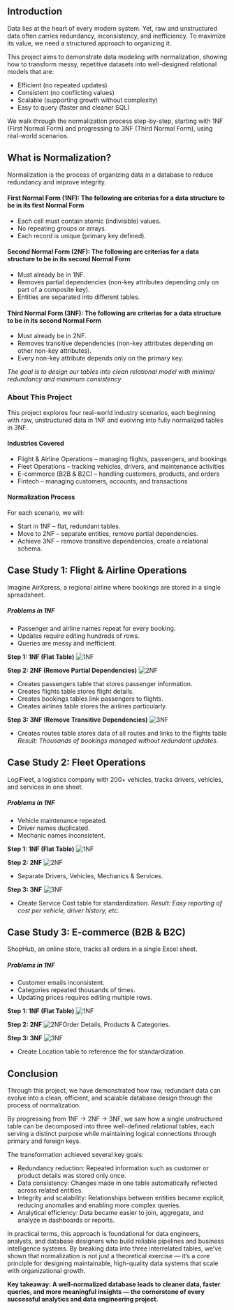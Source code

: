 ## Introduction
Data lies at the heart of every modern system. Yet, raw and unstructured data often carries redundancy, inconsistency, and inefficiency. To maximize its value, we need a structured approach to organizing it.

This project aims to demonstrate data modeling with normalization, showing how to transform messy, repetitive datasets into well-designed relational models that are:

- Efficient (no repeated updates)
- Consistent (no conflicting values)
- Scalable (supporting growth without complexity)
- Easy to query (faster and cleaner SQL)

We walk through the normalization process step-by-step, starting with 1NF (First Normal Form) and progressing to 3NF (Third Normal Form), using real-world scenarios.

## What is Normalization?

Normalization is the process of organizing data in a database to reduce redundancy and improve integrity.

#### First Normal Form (1NF): The following are criterias for a data structure to be in its first Normal Form

- Each cell must contain atomic (indivisible) values.
- No repeating groups or arrays.
- Each record is unique (primary key defined).

#### Second Normal Form (2NF): The following are criterias for a data structure to be in its second Normal Form
- Must already be in 1NF.
- Removes partial dependencies (non-key attributes depending only on part of a composite key).
- Entities are separated into different tables.

#### Third Normal Form (3NF): The following are criterias for a data structure to be in its second Normal Form
- Must already be in 2NF.
- Removes transitive dependencies (non-key attributes depending on other non-key attributes).
- Every non-key attribute depends only on the primary key.

*The goal is to design our tables into clean relational model with minimal redundancy and maximum consistency*

### About This Project

This project explores four real-world industry scenarios, each beginning with raw, unstructured data in 1NF and evolving into fully normalized tables in 3NF.

#### Industries Covered
- Flight & Airline Operations – managing flights, passengers, and bookings
- Fleet Operations – tracking vehicles, drivers, and maintenance activities
- E-commerce (B2B & B2C) – handling customers, products, and orders
- Fintech – managing customers, accounts, and transactions

#### Normalization Process
For each scenario, we will:
- Start in 1NF – flat, redundant tables.
- Move to 2NF – separate entities, remove partial dependencies.
- Achieve 3NF – remove transitive dependencies, create a relational schema.

## Case Study 1: Flight & Airline Operations
Imagine AirXpress, a regional airline where bookings are stored in a single spreadsheet.

##### Problems in 1NF
- Passenger and airline names repeat for every booking.
- Updates require editing hundreds of rows.
- Queries are messy and inefficient.

**Step 1:  1NF (Flat Table)**
![1NF](flight_1NF.svg)


**Step 2: 2NF (Remove Partial Dependencies)**
![2NF](flight_2NF.svg)
- Creates passengers table that stores passenger information.
- Creates flights table stores flight details.
- Creates bookings tables link passengers to flights.
- Creates airlines table stores the airlines particularly.
  

**Step 3: 3NF (Remove Transitive Dependencies)**
![3NF](flight_3NF.svg)
- Creates routes table stores data of all routes and links to the flights table
*Result: Thousands of bookings managed without redundant updates.*


## Case Study 2: Fleet Operations
LogiFleet, a logistics company with 200+ vehicles, tracks drivers, vehicles, and services in one sheet.

##### Problems in 1NF
- Vehicle maintenance repeated.
- Driver names duplicated.
- Mechanic names inconsistent.

**Step 1: 1NF (Flat Table)**
![1NF](maintenance_1NF.svg)


**Step 2: 2NF**
![2NF](maintenance_2NF.svg)
- Separate Drivers, Vehicles, Mechanics & Services.
  

**Step 3: 3NF**
![3NF](maintenance_3NF.svg)
- Create Service Cost table for standardization.
  *Result: Easy reporting of cost per vehicle, driver history, etc.*

  

## Case Study 3: E-commerce (B2B & B2C)
ShopHub, an online store, tracks all orders in a single Excel sheet.

##### Problems in 1NF
- Customer emails inconsistent.
- Categories repeated thousands of times.
- Updating prices requires editing multiple rows.

**Step 1: 1NF (Flat Table)**
![1NF](ecommerce_1NF.svg)


**Step 2: 2NF**
![2NF](ecommerce_2NF.svg)Order Details, Products & Categories.


**Step 3: 3NF**
![3NF](e-commerce_3NF.png)
- Create Location table to reference the  for standardization.


## Conclusion
Through this project, we have demonstrated how raw, redundant data can evolve into a clean, efficient, and scalable database design through the process of normalization.

By progressing from 1NF → 2NF → 3NF, we saw how a single unstructured table can be decomposed into three well-defined relational tables, each serving a distinct purpose while maintaining logical connections through primary and foreign keys.

The transformation achieved several key goals:

- Redundancy reduction: Repeated information such as customer or product details was stored only once.
- Data consistency: Changes made in one table automatically reflected across related entities.
- Integrity and scalability: Relationships between entities became explicit, reducing anomalies and enabling more complex queries.
- Analytical efficiency: Data became easier to join, aggregate, and analyze in dashboards or reports.

In practical terms, this approach is foundational for data engineers, analysts, and database designers who build reliable pipelines and business intelligence systems.
By breaking data into three interrelated tables, we’ve shown that normalization is not just a theoretical exercise — it’s a core principle for designing maintainable, high-quality data systems that scale with organizational growth.

**Key takeaway: A well-normalized database leads to cleaner data, faster queries, and more meaningful insights — the cornerstone of every successful analytics and data engineering project.**
